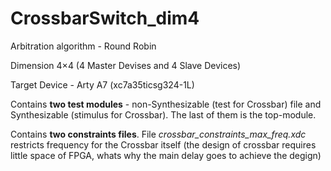 # CrossbarSwitch_dim4

Arbitration algorithm - Round Robin

Dimension 4×4 (4  Master Devises and 4 Slave Devices)

Target Device - Arty A7 (xc7a35ticsg324-1L)

Contains **two test modules** - non-Synthesizable (test for Crossbar) file and Synthesizable (stimulus for Crossbar). The last of them is the top-module.

Contains **two constraints files**. File *crossbar_constraints_max_freq.xdc* restricts frequency for the Crossbar itself (the design of crossbar requires little space of FPGA, whats why the main delay goes to achieve the degign)
